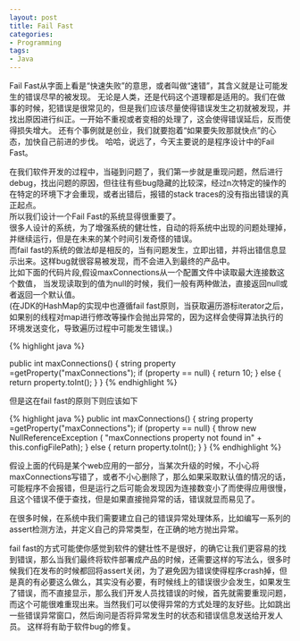 ```yaml
---
layout: post
title: Fail Fast
categories:
- Programming
tags:
- Java
---
```


Fail Fast从字面上看是“快速失败”的意思，或者叫做“速错”，其含义就是让可能发生的错误尽早的被发现。
无论是人类，还是代码这个道理都是适用的。我们在做事的时候，犯错误是很常见的，但是我们应该尽量使得错误发生之初就被发现，并找出原因进行纠正。一开始不重视或者变相的处理了，这会使得错误延后，反而使得损失增大。
还有个事例就是创业，我们就要抱着“如果要失败那就快点”的心态，加快自己前进的步伐。
哈哈，说远了，今天主要说的是程序设计中的Fail Fast。  

在我们软件开发的过程中，当碰到问题了，我们第一步就是重现问题，然后进行debug，找出问题的原因，但往往有些bug隐藏的比较深，经过n次特定的操作的在特定的环境下才会重现，或者出错后，报错的stack traces的没有指出错误的真正起点。  
所以我们设计一个Fail Fast的系统显得很重要了。  
很多人设计的系统，为了增强系统的健壮性，自动的将系统中出现的问题处理掉，并继续运行，但是在未来的某个时间引发奇怪的错误。  
而fail fast的系统的做法却是相反的，当有问题发生，立即出错，并将出错信息显示出来。这样bug就很容易被发现，而不会进入到最终的产品中。  
比如下面的代码片段,假设maxConnections从一个配置文件中读取最大连接数这个数值，
当发现读取到的值为null的时候，我们一般有两种做法，直接返回null或者返回一个默认值。  
(在JDK的HashMap的实现中也遵循fail fast原则，当获取遍历游标iterator之后，如果别的线程对map进行修改等操作会抛出异常的，因为这样会使得算法执行的环境发送变化，导致遍历过程中可能发生错误。)

{% highlight java %}

public int maxConnections() { 
string property =getProperty("maxConnections");
 if (property == null) {
      return 10;
  } else {
     return property.toInt();
 }
}
{% endhighlight %}

但是这在fail fast的原则下则应该如下

{% highlight java %}
public int maxConnections() { 
      string property =getProperty("maxConnections"); 
      if (property == null) {
         throw new 
                    NullReferenceException (
                          "maxConnections property not found in"
                          + this.configFilePath);
      } else {
        return property.toInt();
     }
}
{% endhighlight %}

假设上面的代码是某个web应用的一部分，当某次升级的时候，不小心将maxConnections写错了，或者不小心删除了，那么如果采取默认值的情况的话，可能程序不会报错，但是运行之后可能会发现因为连接数变小了而使得应用很慢，且这个错误不便于查找，但是如果直接抛异常的话，错误就显而易见了。
  
在很多时候，在系统中我们需要建立自己的错误异常处理体系，比如编写一系列的assert检测方法，并定义自己的异常类型，在正确的地方抛出异常。
  
fail fast的方式可能使你感觉到软件的健壮性不是很好，的确它让我们更容易的找到错误，那么当我们最终将软件部署成产品的时候，还需要这样的写法么，很多时候我们在发布的时候都回将assert关闭，为了避免因为错误使得程序crash掉，但是真的有必要这么做么，其实没有必要，有时候线上的错误很少会发生，如果发生了错误，而不直接显示，那么我们开发人员找错误的时候，首先就需要重现问题，而这个可能很难重现出来。当然我们可以使得异常的方式处理的友好些。比如跳出一些错误异常窗口，然后询问是否将异常发生时的状态和错误信息发送给开发人员。
这样将有助于软件bug的修复。